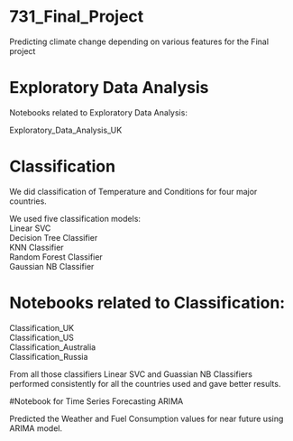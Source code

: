 # 731_Final_Project
Predicting climate change depending on various features for the Final project


# Exploratory Data Analysis

Notebooks related to Exploratory Data Analysis:

Exploratory_Data_Analysis_UK



# Classification

We did classification of Temperature and Conditions for four major countries. 

We used five classification models:<br>
Linear SVC<br>
Decision Tree Classifier<br/>
KNN Classifier<br/>
Random Forest Classifier<br/>
Gaussian NB Classifier<br/>

# Notebooks related to Classification:

Classification_UK<br/>
Classification_US<br/>
Classification_Australia<br/>
Classification_Russia<br/>

From all those classifiers Linear SVC and Guassian NB Classifiers performed consistently for all the countries used and gave better results.

#Notebook for Time Series Forecasting
ARIMA<br/>

Predicted the Weather and Fuel Consumption values  for near future using ARIMA model.

